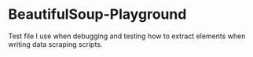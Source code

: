 # BeautifulSoup-Playground
Test file I use when debugging and testing how to extract elements when writing data scraping scripts.
